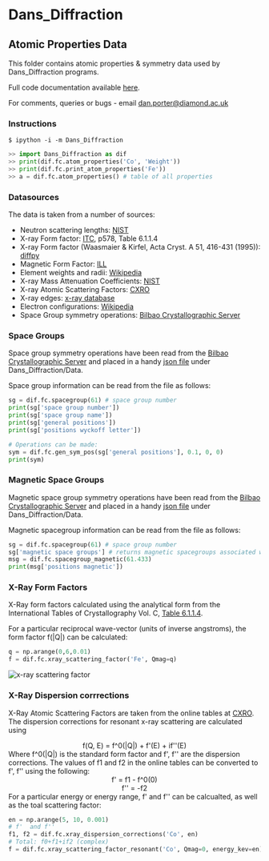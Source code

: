 # Dans_Diffraction
## Atomic Properties Data
This folder contains atomic properties & symmetry data used by Dans_Diffraction programs.

Full code documentation available [here](https://danporter.github.io/Dans_Diffraction/).

For comments, queries or bugs - email dan.porter@diamond.ac.uk


### Instructions
```text
$ ipython -i -m Dans_Diffraction
```

```python
>> import Dans_Diffraction as dif
>> print(dif.fc.atom_properties('Co', 'Weight'))
>> print(dif.fc.print_atom_properties('Fe'))
>> a = dif.fc.atom_properties() # table of all properties
```


### Datasources
The data is taken from a number of sources:
* Neutron scattering lengths: [NIST](http://www.ncnr.nist.gov/resources/n-lengths/)
* X-ray Form factor: [ITC](https://it.iucr.org/C/), p578, Table 6.1.1.4
* X-ray Form factor (Waasmaier & Kirfel, Acta Cryst. A 51, 416-431 (1995)): [diffpy](https://github.com/diffpy/libdiffpy/blob/master/src/runtime/f0_WaasKirf.dat)
* Magnetic Form Factor: [ILL](https://www.ill.eu/sites/ccsl/ffacts/ffactnode4.html)
* Element weights and radii: [Wikipedia](http://en.wikipedia.org/wiki/List_of_elements_by_atomic_properties)
* X-ray Mass Attenuation Coefficients: [NIST](https://www.nist.gov/pml/x-ray-mass-attenuation-coefficients)
* X-ray Atomic Scattering Factors: [CXRO](http://henke.lbl.gov/optical_constants/asf.html)
* X-ray edges: [x-ray database](http://xdb.lbl.gov/Section1/Table_1-1.pdf)
* Electron configurations: [Wikipedia](https://en.wikipedia.org/wiki/Electron_configurations_of_the_elements_(data_page))
* Space Group symmetry operations: [Bilbao Crystallographic Server](https://www.cryst.ehu.es/)


### Space Groups
Space group symmetry operations have been read from the [Bilbao Crystallographic Server](https://www.cryst.ehu.es/) 
and placed in a handy [json file](/SpaceGroups.json) under Dans_Diffraction/Data.

Space group information can be read from the file as follows:

```python
sg = dif.fc.spacegroup(61) # space group number
print(sg['space group number'])
print(sg['space group name'])
print(sg['general positions'])
print(sg['positions wyckoff letter'])

# Operations can be made:
sym = dif.fc.gen_sym_pos(sg['general positions'], 0.1, 0, 0)
print(sym)
```

### Magnetic Space Groups
Magnetic space group symmetry operations have been read from the [Bilbao Crystallographic Server](https://www.cryst.ehu.es/) 
and placed in a handy [json file](/SpaceGroupsMagnetic.json) under Dans_Diffraction/Data.

Magnetic spacegroup information can be read from the file as follows:

```python
sg = dif.fc.spacegroup(61) # space group number
sg['magnetic space groups'] # returns magnetic spacegroups associated with the spcaegroup
msg = dif.fc.spacegroup_magnetic(61.433)
print(msg['positions magnetic'])
```

### X-Ray Form Factors
X-Ray form factors calculated using the analytical form from the International Tables of Crystallography Vol. C, 
[Table 6.1.1.4](https://it.iucr.org/Cb/ch6o1v0001/table6o1o1o4.pdf).

For a particular reciprocal wave-vector (units of inverse angstroms), the form factor f(|Q|) can be calculated:

```python
q = np.arange(0,6,0.01)
f = dif.fc.xray_scattering_factor('Fe', Qmag=q)
```

![x-ray scattering factor](../../Screenshots/xray_scattering_factor.png)

### X-Ray Dispersion corrrections
X-Ray Atomic Scattering Factors are taken from the online tables at [CXRO](http://henke.lbl.gov/optical_constants/asf.html).
The dispersion corrections for resonant x-ray scattering are calculated using
<div align="center">f(Q, E) = f^0(|Q|) + f'(E) + if''(E)</div>
Where f^0(|Q|) is the standard form factor and f', f'' are the dispersion corrections. The values of f1 and f2 in the 
online tables can be converted to f', f'' using the following:
 <div align="center">f' = f1 - f^0(0)</div>
 <div align="center">f'' = -f2</div>
For a particular energy or energy range, f' and f'' can be calcualted, as well as the toal scattering factor:

```python
en = np.arange(5, 10, 0.001)
# f'  and f''
f1, f2 = dif.fc.xray_dispersion_corrections('Co', en)
# Total: f0+f1+if2 (complex)
f = dif.fc.xray_scattering_factor_resonant('Co', Qmag=0, energy_kev=en)
```

